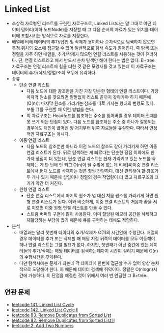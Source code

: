 # Linked List
- 추상적 자료형인 리스트를 구현한 자료구조로, Linked List라는 말 그대로 어떤 데이터 덩어리(이하 노드Node)를 저장할 때 그 다음 순서의 자료가 있는 위치를 데이터에 포함시키는 방식으로 자료를 저장한다.         
- 배열에 비해 데이터의 추가/삽입 및 삭제가 용이하나 순차적으로 탐색하지 않으면 특정 위치의 요소에 접근할 수 없어 일반적으로 탐색 속도가 떨어진다. 즉 탐색 또는 정렬을 자주 하면 배열을, 추가/삭제가 많으면 연결 리스트를 사용하는 것이 유리하다. 단, 연결 리스트라고 해서 반드시 순차 탐색만 해야 한다는 법은 없다. B+tree 자료구조는 연결 리스트에 힙을 더한 것 같은 모양새를 갖고 있는데 이 자료구조는 데이터의 추가/삭제/정렬/조회 모두에 유리하다.
- 종류
	+ 단순 연결 리스트
		- 다음 노드에 대한 참조만을 가진 가장 단순한 형태의 연결 리스트이다. 가장 마지막 원소를 찾으려면 얄짤없이 리스트 끝까지 찾아가야 하기 때문에(O(n)), 마지막 원소를 가리키는 참조를 따로 가지는 형태의 변형도 있다. 보통 큐를 구현할 때 이런 방법을 쓴다.
		- 이 자료구조는 Head노드를 참조하는 주소를 잃어버릴 경우 데이터 전체를 못 쓰게 되는 단점이 있다. 다음 노드를 참조하는 주소 중 하나가 잘못되는 경우에도 체인이 끊어진 양 거기부터 뒤쪽 자료들을 유실한다. 따라서 안정적인 자료구조는 아니다.
	+ 이중 연결 리스트
		- 다음 노드의 참조뿐만 아니라 이전 노드의 참조도 같이 가리키게 하면 이중 연결 리스트가 된다. 뒤로 탐색하는 게 빠르다는 단순한 장점 이외에도 한 가지 장점이 더 있는데, 단순 연결 리스트는 현재 가리키고 있는 노드를 삭제하는 게 한 번에 안 되고 O(n)이 될 수밖에 없는데 비해[4]이중 연결 리스트에서 현재 노드를 삭제하는 것은 훨씬 간단하다. 대신 관리해야 할 참조가 두 개나 있기 때문에 삽입이나 정렬의 경우 작업량이 더 많고 자료구조의 크기가 약간 더 커진다.
	+ 원형 연결 리스트
		- 단순 연결 리스트에서 마지막 원소가 널 대신 처음 원소를 가리키게 하면 원형 연결 리스트가 된다. 이와 비슷하게, 이중 연결 리스트의 처음과 끝을 서로 이으면 이중 원형 연결 리스트를 만들 수 있다.
		- 스트림 버퍼의 구현에 많이 사용한다. 이미 할당된 메모리 공간을 삭제하고 재할당하는 부담이 없기 때문에 큐를 구현하는 데에도 적합하다.
- 분석
	+ 배열과는 달리 첫번째 데이터의 추가/삭제가 O(1)의 시간안에 수행된다. 배열의 경우 데이터를 추가 또는 삭제할 때 해당 지점 뒤쪽의 데이터를 모두 이동해야 하나 연결 리스트는 그럴 필요가 없다. 하지만, 첫번째가 아닌 중간에 있는 데이터들의 추가/삭제는 해당 데이터를 검색하는데까지 시간이 걸리기 때문에 O(n)의 수행시간을 갖게된다.
	+ 다만 탐색시에는 문제가 되는데 각 데이터에 한번에 접근할 수가 없어 항상 순차적으로 도달해야 한다. 이 때문에 데이터 검색에 쥐약이다. 정렬은 O(nlogn)시간에 가능하다. 이 단점을 해결한 것이 위에서 여러 번 언급한 그 B+tree.

## 연관 문제
- [leetcode 141. Linked List Cycle](https://github.com/hanbee1005/AlgorithmStudy/blob/master/Leetcode/202301/LinkedListCycle_141.java)
- [leetcode 142. Linked List Cycle II](https://github.com/hanbee1005/AlgorithmStudy/blob/master/Leetcode/202301/LinkedListCycleII_142.java)
- [leetcode 83. Remove Duplicates from Sorted List](https://github.com/hanbee1005/AlgorithmStudy/blob/master/Leetcode/202301/RemoveDuplicatesFromSortedList_83.java)
- [leetcode 82. Remove Duplicates from Sorted List II](https://github.com/hanbee1005/AlgorithmStudy/blob/master/Leetcode/202301/RemoveDuplicatesFromSortedListII_82.java)
- [leetcode 2. Add Two Numbers](https://github.com/hanbee1005/AlgorithmStudy/blob/master/Leetcode/202301/AddTwoNumbers_2.java)